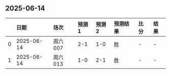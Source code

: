 

## 2025-06-14

|    | 日期         | 场次    | 预测1   | 预测2   | 预测结果   | 比分   | 结果   |
|---:|:-----------|:------|:------|:------|:-------|:-----|:-----|
|  0 | 2025-06-14 | 周六007 | 2-1   | 1-0   | 胜      | -    | -    |
|  1 | 2025-06-14 | 周六013 | 1-0   | 2-1   | 胜      | -    | -    |

